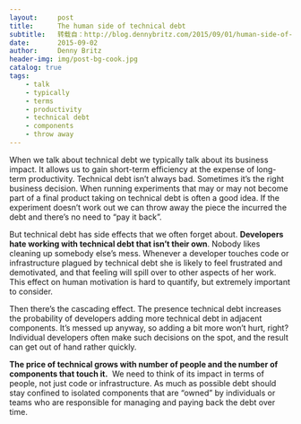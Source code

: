 ```yaml
---
layout:     post
title:      The human side of technical debt
subtitle:   转载自：http://blog.dennybritz.com/2015/09/01/human-side-of-technical-debt/
date:       2015-09-02
author:     Denny Britz
header-img: img/post-bg-cook.jpg
catalog: true
tags:
    - talk
    - typically
    - terms
    - productivity
    - technical debt
    - components
    - throw away
---
```


When we talk about technical debt we typically talk about its business impact. It allows us to gain short-term efficiency at the expense of long-term productivity. Technical debt isn’t always bad. Sometimes it’s the right business decision. When running experiments that may or may not become part of a final product taking on technical debt is often a good idea. If the experiment doesn’t work out we can throw away the piece the incurred the debt and there’s no need to “pay it back”.

But technical debt has side effects that we often forget about. **Developers hate working with technical debt that isn’t their own**. Nobody likes cleaning up somebody else’s mess. Whenever a developer touches code or infrastructure plagued by technical debt she is likely to feel frustrated and demotivated, and that feeling will spill over to other aspects of her work. This effect on human motivation is hard to quantify, but extremely important to consider.

Then there’s the cascading effect. The presence technical debt increases the probability of developers adding more technical debt in adjacent components. It’s messed up anyway, so adding a bit more won’t hurt, right? Individual developers often make such decisions on the spot, and the result can get out of hand rather quickly.

**The price of technical grows with number of people and the number of components that touch it.**  We need to think of its impact in terms of people, not just code or infrastructure. As much as possible debt should stay confined to isolated components that are “owned” by individuals or teams who are responsible for managing and paying back the debt over time.

 
